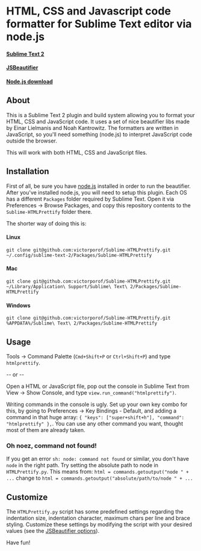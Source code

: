 # HTML, CSS and Javascript code formatter for Sublime Text editor via node.js
#### [Sublime Text 2](http://www.sublimetext.com/2)
#### [JSBeautifier](http://jsbeautifier.org/)
#### [Node.js download](http://nodejs.org/#download)

## About
This is a Sublime Text 2 plugin and build system allowing you to format your HTML, CSS and JavaScript code. It uses a set of nice beautifier libs made by Einar Lielmanis and Noah Kantrowitz. The formatters are written in JavaScript, so you'll need something (node.js) to interpret JavaScript code outside the browser.

This will work with both HTML, CSS and JavaScript files.

## Installation
First of all, be sure you have [node.js](http://nodejs.org/#download) installed in order to run the beautifier. After you've installed node.js, you will need to setup this plugin.
Each OS has a different `Packages` folder required by Sublime Text. Open it via Preferences -> Browse Packages, and copy this repository contents to the `Sublime-HTMLPrettify` folder there.

The shorter way of doing this is:
#### Linux
`git clone git@github.com:victorporof/Sublime-HTMLPrettify.git ~/.config/sublime-text-2/Packages/Sublime-HTMLPrettify`

#### Mac
`git clone git@github.com:victorporof/Sublime-HTMLPrettify.git ~/Library/Application\ Support/Sublime\ Text\ 2/Packages/Sublime-HTMLPrettify`

#### Windows
`git clone git@github.com:victorporof/Sublime-HTMLPrettify.git %APPDATA%/Sublime\ Text\ 2/Packages/Sublime-HTMLPrettify`


## Usage
Tools -> Command Palette (`Cmd+Shift+P` or `Ctrl+Shift+P`) and type `htmlprettify`.

-- or --

Open a HTML or JavaScript file, pop out the console in Sublime Text from View -> Show Console, and type `view.run_command("htmlprettify")`.

Writing commands in the console is ugly. Set up your own key combo for this, by going to Preferences -> Key Bindings - Default, and adding a command in that huge array: `{ "keys": ["super+shift+h"], "command": "htmlprettify" },`. You can use any other command you want, thought most of them are already taken.

### Oh noez, command not found!
If you get an error `sh: node: command not found` or similar, you don't have `node` in the right path. Try setting the absolute path to node in `HTMLPrettify.py`.
This means from:
`html = commands.getoutput("node " + ...`
change to
`html = commands.getoutput("absolute/path/to/node " + ...`

## Customize
The `HTMLPrettify.py` script has some predefined settings regarding the indentation size, indentation character, maximum chars per line and brace styling. Customize these settings by modifying the script with your desired values (see the [JSBeautifier options](https://github.com/einars/js-beautify/blob/master/beautify-html.js)).

Have fun!